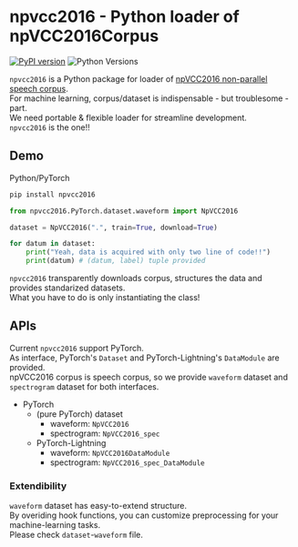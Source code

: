 # npvcc2016 - Python loader of npVCC2016Corpus
[![PyPI version](https://badge.fury.io/py/npVCC2016.svg)](https://badge.fury.io/py/npVCC2016)
![Python Versions](https://img.shields.io/pypi/pyversions/npVCC2016.svg)  

`npvcc2016` is a Python package for loader of [npVCC2016 non-parallel speech corpus](https://github.com/tarepan/npVCC2016Corpus).  
For machine learning, corpus/dataset is indispensable - but troublesome - part.  
We need portable & flexible loader for streamline development.  
`npvcc2016` is the one!!  

## Demo

Python/PyTorch  

```bash
pip install npvcc2016
```

```python
from npvcc2016.PyTorch.dataset.waveform import NpVCC2016

dataset = NpVCC2016(".", train=True, download=True)

for datum in dataset:
    print("Yeah, data is acquired with only two line of code!!")
    print(datum) # (datum, label) tuple provided
``` 

`npvcc2016` transparently downloads corpus, structures the data and provides standarized datasets.  
What you have to do is only instantiating the class!  

## APIs
Current `npvcc2016` support PyTorch.  
As interface, PyTorch's `Dataset` and PyTorch-Lightning's `DataModule` are provided.  
npVCC2016 corpus is speech corpus, so we provide `waveform` dataset and `spectrogram` dataset for both interfaces.  

- PyTorch
  - (pure PyTorch) dataset
    - waveform: `NpVCC2016`
    - spectrogram: `NpVCC2016_spec`
  - PyTorch-Lightning
    - waveform: `NpVCC2016DataModule`
    - spectrogram: `NpVCC2016_spec_DataModule`

### Extendibility
`waveform` dataset has easy-to-extend structure.  
By overiding hook functions, you can customize preprocessing for your machine-learning tasks.  
Please check `dataset`-`waveform` file.  
